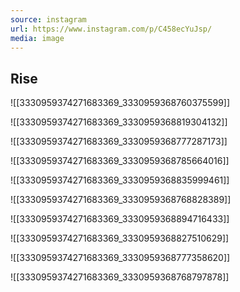 ```yaml
---
source: instagram
url: https://www.instagram.com/p/C458ecYuJsp/
media: image
---
```


## Rise

![[3330959374271683369_3330959368760375599]]

![[3330959374271683369_3330959368819304132]]

![[3330959374271683369_3330959368777287173]]

![[3330959374271683369_3330959368785664016]]

![[3330959374271683369_3330959368835999461]]

![[3330959374271683369_3330959368768828389]]

![[3330959374271683369_3330959368894716433]]

![[3330959374271683369_3330959368827510629]]

![[3330959374271683369_3330959368777358620]]

![[3330959374271683369_3330959368768797878]]

